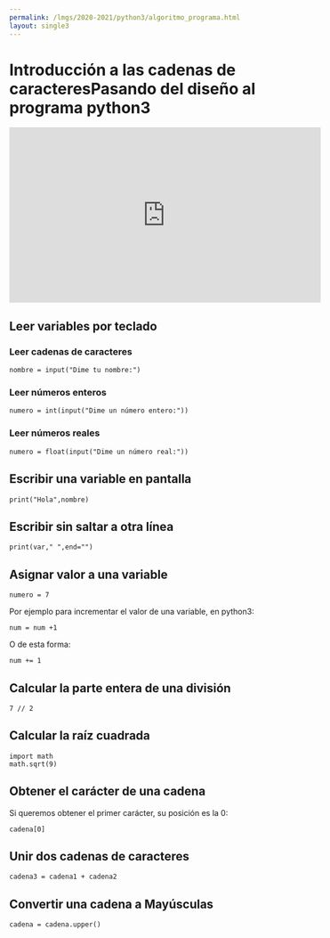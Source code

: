 ```yaml
---
permalink: /lmgs/2020-2021/python3/algoritmo_programa.html
layout: single3
---
```


# Introducción a las cadenas de caracteresPasando del diseño al programa python3

<iframe width="560" height="315" src="https://www.youtube.com/embed/h_pxXwhuSOU" frameborder="0" allow="accelerometer; autoplay; clipboard-write; encrypted-media; gyroscope; picture-in-picture" allowfullscreen></iframe>

## Leer variables por teclado

### Leer cadenas de caracteres

    nombre = input("Dime tu nombre:")

### Leer números enteros

    numero = int(input("Dime un número entero:"))

### Leer números reales

    numero = float(input("Dime un número real:"))

## Escribir una variable en pantalla

    print("Hola",nombre)

## Escribir sin saltar a otra línea

    print(var," ",end="")


## Asignar valor a una variable

    numero = 7

Por ejemplo para incrementar el valor de una variable, en python3:

    num = num +1

O de esta forma:

    num += 1

## Calcular la parte entera de una división

    7 // 2

## Calcular la raíz cuadrada

    import math
    math.sqrt(9)

## Obtener el carácter de una cadena

Si queremos obtener el primer carácter, su posición es la 0:

    cadena[0]

## Unir dos cadenas de caracteres

    cadena3 = cadena1 + cadena2

## Convertir una cadena a Mayúsculas

    cadena = cadena.upper()
